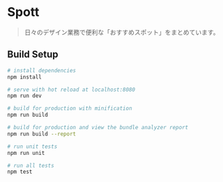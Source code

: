 # Spott

> 日々のデザイン業務で便利な「おすすめスポット」をまとめています。

## Build Setup

``` bash
# install dependencies
npm install

# serve with hot reload at localhost:8080
npm run dev

# build for production with minification
npm run build

# build for production and view the bundle analyzer report
npm run build --report

# run unit tests
npm run unit

# run all tests
npm test
```
